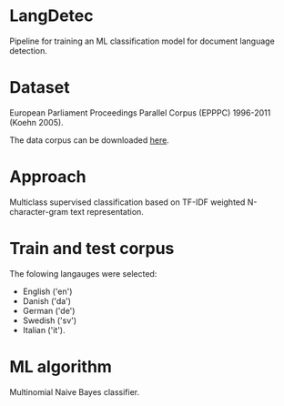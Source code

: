 # LangDetec

Pipeline for training an ML classification model for document language detection. 

# Dataset

European Parliament Proceedings Parallel Corpus (EPPPC) 1996-2011 (Koehn 2005). 

The data corpus can be downloaded [here](https://www.statmt.org/europarl/).

# Approach

Multiclass supervised classification based on TF-IDF weighted N-character-gram text representation.

# Train and test corpus

The folowing langauges were selected:

- English ('en')
- Danish ('da')
- German ('de')
- Swedish ('sv')
- Italian ('it'). 

# ML algorithm

Multinomial Naive Bayes classifier.
